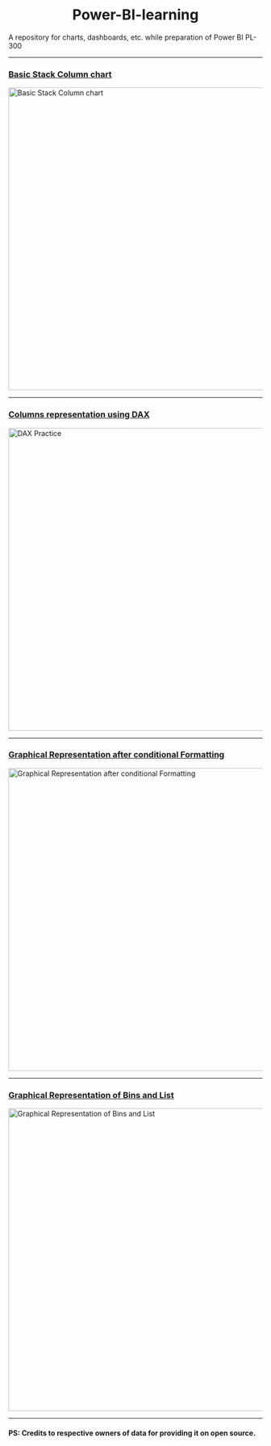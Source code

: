 <h1 align="center"> Power-BI-learning </h1>
A repository for charts, dashboards, etc. while preparation of Power BI PL-300

---

<u><h3>Basic Stack Column chart</h3></u>

<img src= "https://github.com/user-attachments/assets/606ded75-0766-42d2-bd0b-c7dc4ebca8e5" alt="Basic Stack Column chart" width="600"/>

---

<u><h3>Columns representation using DAX</h3></u>

<img src= "https://github.com/user-attachments/assets/2d575ebf-7a14-4e61-a11c-77ba69079c45" alt="DAX Practice" width="600"/>

---

<u><h3>Graphical Representation after conditional Formatting</h3></u>

<img src= "https://github.com/user-attachments/assets/0d26ff8a-9803-4d56-bbdc-b86b6acf0f2f" alt="Graphical Representation after conditional Formatting" width="600"/>

---

<u><h3>Graphical Representation of Bins and List</h3></u>

<img src= "https://github.com/user-attachments/assets/0294bc98-fcd4-4958-9ae2-82ed36eccb00" alt="Graphical Representation of Bins and List" width="600"/>

---

<h4>PS: Credits to respective owners of data for providing it on open source.</h4>
